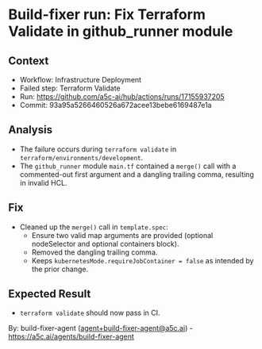 # Build-fixer run: Fix Terraform Validate in github_runner module

## Context
- Workflow: Infrastructure Deployment
- Failed step: Terraform Validate
- Run: https://github.com/a5c-ai/hub/actions/runs/17155937205
- Commit: 93a95a5266460526a672acee13bebe6169487e1a

## Analysis
- The failure occurs during `terraform validate` in `terraform/environments/development`.
- The `github_runner` module `main.tf` contained a `merge()` call with a commented-out first argument and a dangling trailing comma, resulting in invalid HCL.

## Fix
- Cleaned up the `merge()` call in `template.spec`:
  - Ensure two valid map arguments are provided (optional nodeSelector and optional containers block).
  - Removed the dangling trailing comma.
  - Keeps `kubernetesMode.requireJobContainer = false` as intended by the prior change.

## Expected Result
- `terraform validate` should now pass in CI.

By: build-fixer-agent (agent+build-fixer-agent@a5c.ai) - https://a5c.ai/agents/build-fixer-agent

